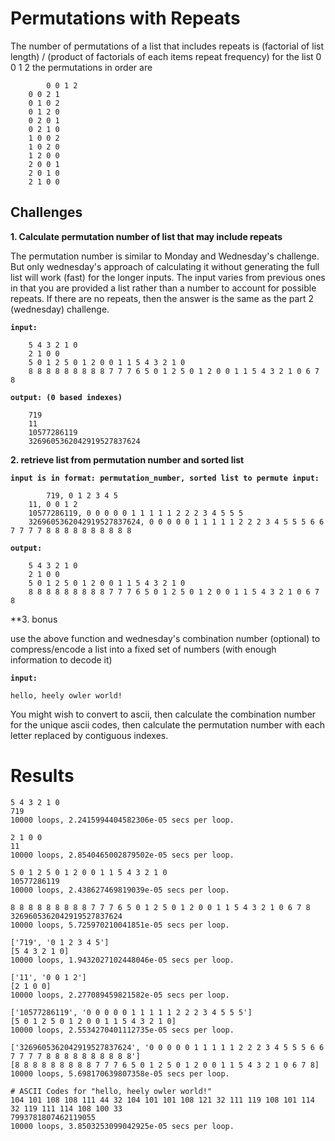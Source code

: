# Permutations with Repeats

The number of permutations of a list that includes repeats is (factorial of list length) / (product of factorials of each items repeat frequency)
for the list 0 0 1 2 the permutations in order are
```
        0 0 1 2
	0 0 2 1    
	0 1 0 2   
	0 1 2 0
	0 2 0 1    
	0 2 1 0    
	1 0 0 2    
	1 0 2 0    
	1 2 0 0    
	2 0 0 1    
	2 0 1 0    
	2 1 0 0
```
    
## Challenges
**1. Calculate permutation number of list that may include repeats**

The permutation number is similar to Monday and Wednesday's challenge. But only wednesday's approach of calculating it without generating the full list will work (fast) for the longer inputs. The input varies from previous ones in that you are provided a list rather than a number to account for possible repeats. If there are no repeats, then the answer is the same as the part 2 (wednesday) challenge.

**```input:```**
```
	5 4 3 2 1 0
	2 1 0 0
	5 0 1 2 5 0 1 2 0 0 1 1 5 4 3 2 1 0
	8 8 8 8 8 8 8 8 8 7 7 7 6 5 0 1 2 5 0 1 2 0 0 1 1 5 4 3 2 1 0 6 7 8
```
**```output: (0 based indexes)```**
```
	719
	11
	10577286119
	3269605362042919527837624
```
	
**2. retrieve list from permutation number and sorted list**

**```input is in format: permutation_number, sorted list to permute
input:```**
```
        719, 0 1 2 3 4 5  
	11, 0 0 1 2
	10577286119, 0 0 0 0 0 1 1 1 1 1 2 2 2 3 4 5 5 5
	3269605362042919527837624, 0 0 0 0 0 1 1 1 1 1 2 2 2 3 4 5 5 5 6 6 7 7 7 7 8 8 8 8 8 8 8 8 8 8
```
**```output:```**
```
	5 4 3 2 1 0
	2 1 0 0
	5 0 1 2 5 0 1 2 0 0 1 1 5 4 3 2 1 0
	8 8 8 8 8 8 8 8 8 7 7 7 6 5 0 1 2 5 0 1 2 0 0 1 1 5 4 3 2 1 0 6 7 8
```

**3. bonus

use the above function and wednesday's combination number (optional) to compress/encode a list into a fixed set of numbers (with enough information to decode it)

**```input:```**
```
hello, heely owler world!
```

You might wish to convert to ascii, then calculate the combination number for the unique ascii codes, then calculate the permutation number with each letter replaced by contiguous indexes.

# Results

```
5 4 3 2 1 0
719
10000 loops, 2.2415994404582306e-05 secs per loop.

2 1 0 0
11
10000 loops, 2.8540465002879502e-05 secs per loop.

5 0 1 2 5 0 1 2 0 0 1 1 5 4 3 2 1 0
10577286119
10000 loops, 2.438627469819039e-05 secs per loop.

8 8 8 8 8 8 8 8 8 7 7 7 6 5 0 1 2 5 0 1 2 0 0 1 1 5 4 3 2 1 0 6 7 8
3269605362042919527837624
10000 loops, 5.725970210041851e-05 secs per loop.

['719', '0 1 2 3 4 5']
[5 4 3 2 1 0]
10000 loops, 1.9432027102448046e-05 secs per loop.

['11', '0 0 1 2']
[2 1 0 0]
10000 loops, 2.277089459821582e-05 secs per loop.

['10577286119', '0 0 0 0 0 1 1 1 1 1 2 2 2 3 4 5 5 5']
[5 0 1 2 5 0 1 2 0 0 1 1 5 4 3 2 1 0]
10000 loops, 2.5534270401112735e-05 secs per loop.

['3269605362042919527837624', '0 0 0 0 0 1 1 1 1 1 2 2 2 3 4 5 5 5 6 6 7 7 7 7 8 8 8 8 8 8 8 8 8 8']
[8 8 8 8 8 8 8 8 8 7 7 7 6 5 0 1 2 5 0 1 2 0 0 1 1 5 4 3 2 1 0 6 7 8]
10000 loops, 5.698170639807358e-05 secs per loop.

# ASCII Codes for "hello, heely owler world!"
104 101 108 108 111 44 32 104 101 101 108 121 32 111 119 108 101 114 32 119 111 114 108 100 33
7993781807462119055
10000 loops, 3.8503253099042925e-05 secs per loop.
```